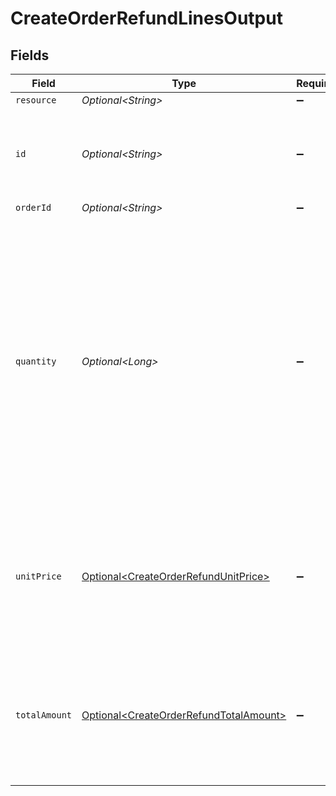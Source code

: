 # CreateOrderRefundLinesOutput


## Fields

| Field                                                                                                                                                                                                                | Type                                                                                                                                                                                                                 | Required                                                                                                                                                                                                             | Description                                                                                                                                                                                                          |
| -------------------------------------------------------------------------------------------------------------------------------------------------------------------------------------------------------------------- | -------------------------------------------------------------------------------------------------------------------------------------------------------------------------------------------------------------------- | -------------------------------------------------------------------------------------------------------------------------------------------------------------------------------------------------------------------- | -------------------------------------------------------------------------------------------------------------------------------------------------------------------------------------------------------------------- |
| `resource`                                                                                                                                                                                                           | *Optional\<String>*                                                                                                                                                                                                  | :heavy_minus_sign:                                                                                                                                                                                                   | N/A                                                                                                                                                                                                                  |
| `id`                                                                                                                                                                                                                 | *Optional\<String>*                                                                                                                                                                                                  | :heavy_minus_sign:                                                                                                                                                                                                   | The ID of the order line you wish to refund. For example: `odl_jp31jz`.                                                                                                                                              |
| `orderId`                                                                                                                                                                                                            | *Optional\<String>*                                                                                                                                                                                                  | :heavy_minus_sign:                                                                                                                                                                                                   | N/A                                                                                                                                                                                                                  |
| `quantity`                                                                                                                                                                                                           | *Optional\<Long>*                                                                                                                                                                                                    | :heavy_minus_sign:                                                                                                                                                                                                   | The number of items that should be refunded for this order line. When this parameter is omitted, the whole<br/>order line will be refunded.<br/><br/>Must be less than the number of items already refunded for this order line. |
| `unitPrice`                                                                                                                                                                                                          | [Optional\<CreateOrderRefundUnitPrice>](../../models/operations/CreateOrderRefundUnitPrice.md)                                                                                                                       | :heavy_minus_sign:                                                                                                                                                                                                   | In v2 endpoints, monetary amounts are represented as objects with a `currency` and `value` field.                                                                                                                    |
| `totalAmount`                                                                                                                                                                                                        | [Optional\<CreateOrderRefundTotalAmount>](../../models/operations/CreateOrderRefundTotalAmount.md)                                                                                                                   | :heavy_minus_sign:                                                                                                                                                                                                   | In v2 endpoints, monetary amounts are represented as objects with a `currency` and `value` field.                                                                                                                    |